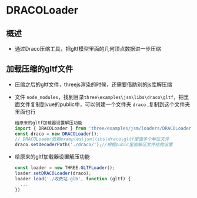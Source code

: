 # DRACOLoader

## 概述

+ 通过Draco压缩工具，把gltf模型里面的几何顶点数据进一步压缩

## 加载压缩的gltf文件

+ 压缩之后的gltf文件，threejs渲染的时候，还需要借助别的js库解压缩

+ 文件 `node_modules`，找到目录`three\examples\jsm\libs\draco\gltf`，把里面文件复制到vue的public中，可以创建一个文件夹 `draco` ,复制到这个文件夹里面也行

  ```js
  给原来的gltf加载器设置解压功能
  import { DRACOLoader } from 'three/examples/jsm/loaders/DRACOLoader.js';
  const draco = new DRACOLoader();
  // DRACOLoader依赖examples\jsm\libs\draco\gltf里面多个解压文件
  draco.setDecoderPath('./draco/');//根据pubic里面解压文件结构设置
  ```

+ 给原来的gltf加载器设置解压功能

  ```js
  const loader = new THREE.GLTFLoader();
  loader.setDRACOLoader(draco);
  loader.load('./收费站.glb', function (gltf) {
    ...
  })
  ```
